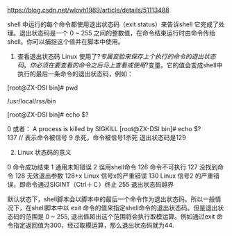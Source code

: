https://blog.csdn.net/wlovh1989/article/details/51113488

shell 中运行的每个命令都使用退出状态码（exit status）来告诉shell 它完成了处理。退出状态码是一个 0 ~ 255 之间的整数值，在命令结束运行时由命令传给shell。你可以捕捉这个值并在脚本中使用。

1. 查看退出状态码
Linux 使用了$? 专属变脸来保存上个执行的命令的退出状态码。你必须在要查看的命令之后马上查看或使用$?变量。它的值会变成shell中执行的最后一条命令的退出状态码，例如：


[root@ZX-DSI bin]# pwd

/usr/local/rss/bin

[root@ZX-DSI bin]# echo $?

0
或者：
A process is killed by SIGKILL
[root@ZX-DSI bin]# echo $?  
137        // 表示命令被信号 9 杀死，命令被信号1杀死 退出状态码是129

2. Linux 状态码的意义

0                命令成功结束
1                通用未知错误
2                误用shell命令
126            命令不可执行
127            没找到命令
128            无效退出参数
128+x        Linux 信号x的严重错误
130            Linux 信号2 的严重错误，即命令通过SIGINT（Ctrl＋Ｃ）终止
255            退出状态码越界

默认状态下，shell脚本会以脚本中的最后一个命令作为退出状态码。所以一般情况下，在shell脚本中以 exit 命令的值来指定shell命令的退出状态码。但是退出状态码的范围是 0 ~ 255, 退出值超出这个范围将会执行取模运算。例如通过exit 命令指定返回值为300，经过取模运算，那么退出状态码就为44.